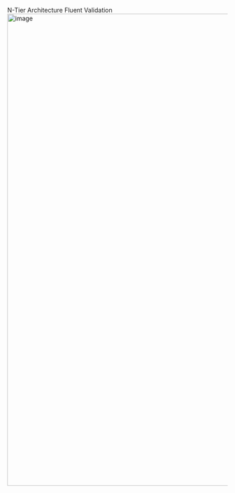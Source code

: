 N-Tier Architecture
Fluent Validation
<img width="1080" alt="image" src="https://github.com/aysenaozcan/Asp.Net-Core-6.0-Project/assets/92749952/5f5ad4d1-d92a-4480-ad40-bc920a38454c">


